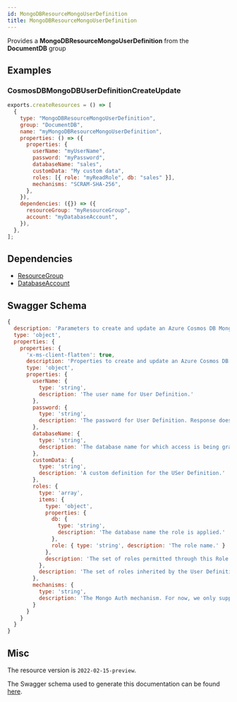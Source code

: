 ```yaml
---
id: MongoDBResourceMongoUserDefinition
title: MongoDBResourceMongoUserDefinition
---
```

Provides a **MongoDBResourceMongoUserDefinition** from the **DocumentDB** group
## Examples
### CosmosDBMongoDBUserDefinitionCreateUpdate
```js
exports.createResources = () => [
  {
    type: "MongoDBResourceMongoUserDefinition",
    group: "DocumentDB",
    name: "myMongoDBResourceMongoUserDefinition",
    properties: () => ({
      properties: {
        userName: "myUserName",
        password: "myPassword",
        databaseName: "sales",
        customData: "My custom data",
        roles: [{ role: "myReadRole", db: "sales" }],
        mechanisms: "SCRAM-SHA-256",
      },
    }),
    dependencies: ({}) => ({
      resourceGroup: "myResourceGroup",
      account: "myDatabaseAccount",
    }),
  },
];

```
## Dependencies
- [ResourceGroup](../Resources/ResourceGroup.md)
- [DatabaseAccount](../DocumentDB/DatabaseAccount.md)
## Swagger Schema
```js
{
  description: 'Parameters to create and update an Azure Cosmos DB Mongo User Definition.',
  type: 'object',
  properties: {
    properties: {
      'x-ms-client-flatten': true,
      description: 'Properties to create and update an Azure Cosmos DB Mongo User Definition.',
      type: 'object',
      properties: {
        userName: {
          type: 'string',
          description: 'The user name for User Definition.'
        },
        password: {
          type: 'string',
          description: 'The password for User Definition. Response does not contain user password.'
        },
        databaseName: {
          type: 'string',
          description: 'The database name for which access is being granted for this User Definition.'
        },
        customData: {
          type: 'string',
          description: 'A custom definition for the USer Definition.'
        },
        roles: {
          type: 'array',
          items: {
            type: 'object',
            properties: {
              db: {
                type: 'string',
                description: 'The database name the role is applied.'
              },
              role: { type: 'string', description: 'The role name.' }
            },
            description: 'The set of roles permitted through this Role Definition.'
          },
          description: 'The set of roles inherited by the User Definition.'
        },
        mechanisms: {
          type: 'string',
          description: 'The Mongo Auth mechanism. For now, we only support auth mechanism SCRAM-SHA-256.'
        }
      }
    }
  }
}
```
## Misc
The resource version is `2022-02-15-preview`.

The Swagger schema used to generate this documentation can be found [here](https://github.com/Azure/azure-rest-api-specs/tree/main/specification/cosmos-db/resource-manager/Microsoft.DocumentDB/preview/2022-02-15-preview/mongorbac.json).
